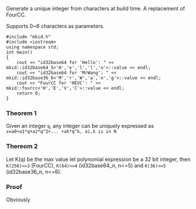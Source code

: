 Generate a unique integer from characters at build time. A replacement of FourCC.

Supports 0~6 characters as parameters.

    #include "mkid.h"
    #include <iostream>
    using namespace std;
    int main()
    {
        cout << "id32base64 for 'Hello': " << mkid::id32base64_5<'H','e','l','l','o'>::value << endl;
        cout << "id32base64 for 'MrWang': " << mkid::id32base36_6<'M','r','W','a','n','g'>::value << endl;
        cout << "FourCC for 'HEVC': " << mkid::fourcc<'H','E','V','C'>::value << endl;
        return 0;
    }

### Theorem 1

Given an integer `q`, any integer can be uniquely expressed as `x=a0+a1*q+a2*q^2+... +ak*q^k, ai,k is in N`

### Thereom 2

Let K(q) be the max value let polynomial expression be a 32 bit integer, then `K(256)<=3` (FourCC), `K(64)<=4` (id32base64_n, n<=5) and `K(36)<=5` (id32base36_n, n<=6).

### Proof

Obviously

